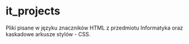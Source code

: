 # it_projects
Pliki pisane w języku znaczników HTML z przedmiotu Informatyka oraz kaskadowe arkusze stylów - CSS.
